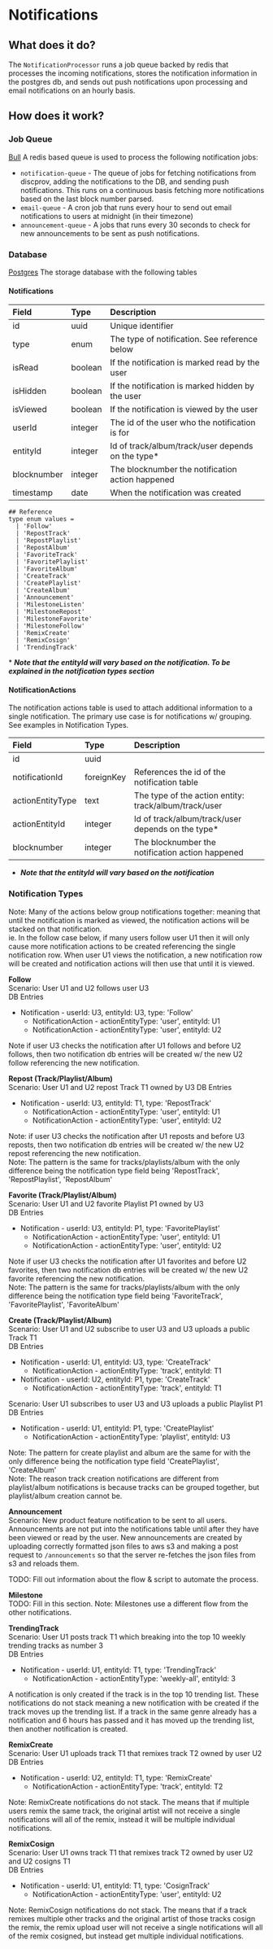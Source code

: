 # Notifications

## What does it do?
The `NotificationProcessor` runs a job queue backed by redis that processes the 
incoming notifications, stores the notification information in the postgres db, and sends out 
push notifications upon processing and email notifications on an hourly basis. 

## How does it work?
### Job Queue
[Bull](https://github.com/OptimalBits/bull#readme) A redis based queue is used to process the following notification jobs:
* `notification-queue` - The queue of jobs for fetching notifications from discprov, adding the notifications to 
the DB, and sending push notifications. This runs on a continuous basis fetching more notifications based on the 
last block number parsed.
* `email-queue` - A cron job that runs every hour to send out email notifications to users at midnight (in their timezone)
* `announcement-queue` - A jobs that runs every 30 seconds to check for new announcements to be sent as push notifications. 


### Database
[Postgres](https://www.postgresql.org/) The storage database with the following tables
#### Notifications

| Field       | Type    | Description                                       |
| :---------- | :------ | :------------------------------------------------ |
| id          | uuid    | Unique identifier                                 |
| type        | enum    | The type of notification. See reference below     |
| isRead      | boolean | If the notification is marked read by the user    |
| isHidden    | boolean | If the notification is marked hidden by the user  |
| isViewed    | boolean | If the notification is viewed by the user         |
| userId      | integer | The id of the user who the notification is for    |
| entityId    | integer | Id of track/album/track/user depends on the type* |
| blocknumber | integer | The blocknumber the notification action happened  |
| timestamp   | date    | When the notification was created                 |

```
## Reference
type enum values = 
  | 'Follow'
  | 'RepostTrack'
  | 'RepostPlaylist'
  | 'RepostAlbum'
  | 'FavoriteTrack'
  | 'FavoritePlaylist'
  | 'FavoriteAlbum'
  | 'CreateTrack'
  | 'CreatePlaylist'
  | 'CreateAlbum'
  | 'Announcement'
  | 'MilestoneListen'
  | 'MilestoneRepost'
  | 'MilestoneFavorite'
  | 'MilestoneFollow'
  | 'RemixCreate'
  | 'RemixCosign'
  | 'TrendingTrack'
```
\* ___Note that the entityId will vary based on the notification. To be explained in the notification types section___

#### NotificationActions
The notification actions table is used to attach additional information to a single notification. 
The primary use case is for notifications w/ grouping. See examples in Notification Types. 

| Field            | Type       | Description                                           |
| :--------------- | :--------- | :---------------------------------------------------- |
| id               | uuid       |                                                       |
| notificationId   | foreignKey | References the id of the notification table           |
| actionEntityType | text       | The type of the action entity: track/album/track/user |
| actionEntityId   | integer    | Id of track/album/track/user depends on the type*     |
| blocknumber      | integer    | The blocknumber the notification action happened      |

* ___Note that the entityId will vary based on the notification___


### Notification Types
Note: Many of the actions below group notifications together: meaning that until the notification
is marked as viewed, the notification actions will be stacked on that notification.  
ie. In the follow case below, if many users follow user U1 then it will only cause more notification 
actions to be created referencing the single notification row. When user U1 views the notification, 
a new notification row will be created and notification actions will then use that until it is viewed. 

**Follow**  
Scenario: User U1 and U2 follows user U3  
DB Entries
* Notification - userId: U3, entityId: U3, type: 'Follow'
  * NotificationAction - actionEntityType: 'user', entityId: U1  
  * NotificationAction - actionEntityType: 'user', entityId: U2  

Note if user U3 checks the notification after U1 follows and before U2 follows, then 
two notification db entries will be created w/ the new U2 follow referencing the new 
notification. 

**Repost (Track/Playlist/Album)**  
Scenario: User U1 and U2 repost Track T1 owned by U3
DB Entries
* Notification - userId: U3, entityId: T1, type: 'RepostTrack'
  * NotificationAction - actionEntityType: 'user', entityId: U1  
  * NotificationAction - actionEntityType: 'user', entityId: U2  

Note: if user U3 checks the notification after U1 reposts and before U3 reposts, then 
two notification db entries will be created w/ the new U2 repost referencing the new 
notification.  
Note: The pattern is the same for tracks/playlists/album with the only difference being 
the notification type field being 'RepostTrack', 'RepostPlaylist', 'RepostAlbum'

**Favorite (Track/Playlist/Album)**  
Scenario: User U1 and U2 favorite Playlist P1 owned by U3  
DB Entries
* Notification - userId: U3, entityId: P1, type: 'FavoritePlaylist'
  * NotificationAction - actionEntityType: 'user', entityId: U1  
  * NotificationAction - actionEntityType: 'user', entityId: U2  

Note if user U3 checks the notification after U1 favorites and before U2 favorites, then 
two notification db entries will be created w/ the new U2 favorite referencing the new 
notification.  
Note: The pattern is the same for tracks/playlists/album with the only difference being 
the notification type field being 'FavoriteTrack', 'FavoritePlaylist', 'FavoriteAlbum'

**Create (Track/Playlist/Album)**  
Scenario: User U1 and U2 subscribe to user U3 and U3 uploads a public Track T1  
DB Entries
* Notification - userId: U1, entityId: U3, type: 'CreateTrack'
  * NotificationAction - actionEntityType: 'track', entityId: T1  
* Notification - userId: U2, entityId: P1, type: 'CreateTrack'
  * NotificationAction - actionEntityType: 'track', entityId: T1  

Scenario: User U1 subscribes to user U3 and U3 uploads a public Playlist P1  
DB Entries
* Notification - userId: U1, entityId: P1, type: 'CreatePlaylist'
  * NotificationAction - actionEntityType: 'playlist', entityId: U3  

Note: The pattern for create playlist and album are the same for with the only difference being 
the notification type field 'CreatePlaylist', 'CreateAlbum'  
Note: The reason track creation notifications are different from playlist/album notifications 
is because tracks can be grouped together, but playlist/album creation cannot be.  

**Announcement**  
Scenario: New product feature notification to be sent to all users.  
Announcements are not put into the notifications table until after they 
have been viewed or read by the user. New announcements are created by uploading correctly formatted 
json files to aws s3 and making a post request to `/announcements` so that the server re-fetches 
the json files from s3 and reloads them. 

TODO: Fill out information about the flow & script to automate the process. 

**Milestone**  
TODO: Fill in this section. 
Note: Milestones use a different flow from the other notifications.

**TrendingTrack**  
Scenario: User U1 posts track T1 which breaking into the top 10 weekly trending tracks as number 3  
DB Entries
* Notification - userId: U1, entityId: T1, type: 'TrendingTrack'
  * NotificationAction - actionEntityType: 'weekly-all', entityId: 3

A notification is only created if the track is in the top 10 trending list. 
These notifications do not stack meaning a new notification with be created if the track moves up 
the trending list. 
If a track in the same genre already has a notification and 6 hours has passed and it has moved up the 
trending list, then another notification is created.  

**RemixCreate**  
Scenario: User U1 uploads track T1 that remixes track T2 owned by user U2  
DB Entries
* Notification - userId: U2, entityId: T1, type: 'RemixCreate'
  * NotificationAction - actionEntityType: 'track', entityId: T2  

Note: RemixCreate notifications do not stack. The means that if multiple users remix the same 
track, the original artist will not receive a single notifications will all of the remix, instead
it will be multiple individual notifications.

**RemixCosign**  
Scenario: User U1 owns track T1 that remixes track T2 owned by user U2 and U2 cosigns T1  
DB Entries
* Notification - userId: U1, entityId: T1, type: 'CosignTrack'
  * NotificationAction - actionEntityType: 'user', entityId: U2  

Note: RemixCosign notifications do not stack. The means that if a track remixes multiple other tracks
and the original artist of those tracks cosign the remix, the remix upload user will not receive a 
single notifications will all of the remix cosigned, but instead get multiple individual notifications.
